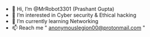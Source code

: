 - 👋 Hi, I’m @MrRobot3301 (Prashant Gupta)
- 👀 I’m interested in Cyber security & Ethical hacking
- 🌱 I’m currently learning Networking
- 📫 Reach me " anonymouslegion00@protonmail.com "

<!---
MrRobot3301/MrRobot3301 is a ✨ special ✨ repository because its `README.md` (this file) appears on your GitHub profile.
You can click the Preview link to take a look at your changes.
--->
